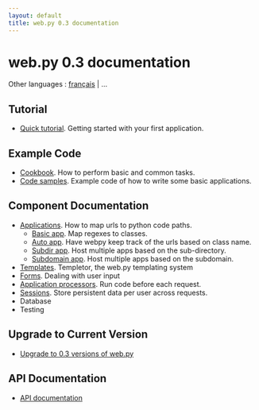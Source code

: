 ```yaml
---
layout: default
title: web.py 0.3 documentation
---
```


# web.py 0.3 documentation

Other languages : [français](/docs/0.3.fr) | ...

## Tutorial

* [Quick tutorial](/tutorial3.en). Getting started with your first application.

## Example Code

* [Cookbook](/cookbook). How to perform basic and common tasks.
* [Code samples](/src). Example code of how to write some basic applications.

## Component Documentation
* [Applications](/docs/0.3/apps). How to map urls to python code paths.
    * [Basic app](/docs/0.3/apps/basic). Map regexes to classes.
    * [Auto app](/docs/0.3/apps/auto). Have webpy keep track of the urls based on class name.
    * [Subdir app](/docs/0.3/apps/subdir). Host multiple apps based on the sub-directory.
    * [Subdomain app](/docs/0.3/apps/subdomain). Host multiple apps based on the subdomain.
* [Templates](/docs/0.3/templetor). Templetor, the web.py templating system
* [Forms](/form). Dealing with user input
* [Application processors](/docs/0.3/app_processors). Run code before each request.
* [Sessions](/docs/0.3/sessions). Store persistent data per user across requests.
* Database
* Testing

## Upgrade to Current Version

* [Upgrade to 0.3 versions of web.py](/docs/0.3/upgrade)


## API Documentation

* [API documentation](/docs/0.3/api)